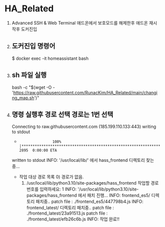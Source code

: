 # HA_Related

1. Advanced SSH & Web Terminal 애드온에서 보호모드를 해제한후 애드온 재시작후 도커진입

2. ## 도커진입 명령어
   $ docker exec -it homeassistant bash

3. ## sh 파일 실행 
   bash -c "$(wget -O - 'https://raw.githubusercontent.com/RunacKim/HA_Related/main/changing_map.sh')"

4. ## 명령 실행후 경로 선택  경로는 1번 선택 
   Connecting to raw.githubusercontent.com (185.199.110.133:443)
   writing to stdout
   -                    100% |***********************************************************************************************************************************************************************************************|  2895  0:00:00 ETA
   written to stdout
   INFO: '/usr/local/lib/' 에서 hass_frontend 디렉토리 찾는중...
   * 작업 대상 경로 목록
       0) 경로가 없음.
       1) /usr/local/lib/python3.10/site-packages/hass_frontend
   작업할 경로 번호를 입력하세요: 1
   INFO: '/usr/local/lib/python3.10/site-packages/hass_frontend 에서 패치 진행...
   INFO: frontend_es5/ 디렉토리 패치중..
     patch file : ./frontend_es5/447798b4.js
   INFO: frontend_latest/ 디렉토리 패치중..
     patch file : ./frontend_latest/23a91513.js
     patch file : ./frontend_latest/efb26c6b.js
   INFO: 작업 완료!!
